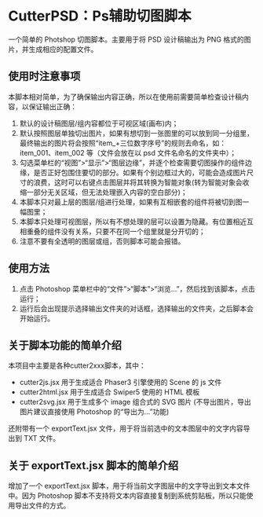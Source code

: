 # CutterPSD：Ps辅助切图脚本

一个简单的 Photshop 切图脚本。主要用于将 PSD 设计稿输出为 PNG 格式的图片，并生成相应的配置文件。


## 使用时注意事项

本脚本相对简单，为了确保输出内容正确，所以在使用前需要简单检查设计稿内容，以保证输出正确：

1. 默认的设计稿图层/组内容都位于可视区域(画布)内；
2. 默认按照图层单独切出图片，如果有想切到一张图里的可以放到同一分组里，最终输出的图片将会按照“item_+三位数字序号”的规则去命名，如：item_001、item_002 等（文件会放在以 psd 文件名命名的文件夹中）；
3. 勾选菜单栏的“视图”>“显示”>“图层边缘”，并逐个检查需要切图操作的组件边缘，是否正好包围住要切的部分。如果有个别边框过大的，可能会造成图片尺寸的浪费，这时可以右键点击图层并将其转换为智能对象(转为智能对象会收缩一部分无关区域，但无法处理嵌入内容的空白部分)；
4. 本脚本只对最上层的图层/组进行处理，如果有互相嵌套的组件将被切到图一幅图里；
5. 本脚本只处理可视图层，所以有不想处理的层可以设置为隐藏。有位置相近互相重叠的组件没有关系，只要不在同一个组里就是分开切的；
6. 注意不要有全透明的图层或组，否则脚本可能会报错。


## 使用方法

1. 点击 Photoshop 菜单栏中的“文件”>“脚本”>“浏览...”，然后找到该脚本，点击运行；
2. 运行后会出现提示选择输出文件夹的对话框，选择输出的文件夹，之后脚本会开始运行。


## 关于脚本功能的简单介绍

本项目中主要是各种cutter2xxx脚本，其中：
   - cutter2js.jsx 用于生成适合 Phaser3 引擎使用的 Scene 的 js 文件
   - cutter2html.jsx 用于生成适合 Swiper5 使用的 HTML 模板
   - cutter2svg.jsx 用于生成多个 image 组合式的 SVG 图片 (不导出图片，导出图片建议直接使用 Photoshop 的“导出为...”功能)

还附带有一个 exportText.jsx 文件，用于将当前选中的文本图层中的文字内容导出到 TXT 文件。


## 关于 exportText.jsx 脚本的简单介绍

增加了一个 exportText.jsx 脚本，用于将当前文字图层中的文字导出到文本文件中。因为 Photoshop 脚本不支持将文本内容直接复制到系统剪贴板，所以只能使用导出文件的方式。